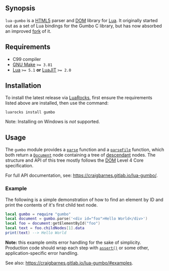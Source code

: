 Synopsis
--------

`lua-gumbo` is a [HTML5] parser and [DOM] library for [Lua]. It
originally started out as a set of Lua bindings for the Gumbo C
library, but has now absorbed an improved [fork] of it.

Requirements
------------

* C99 compiler
* [GNU Make] `>= 3.81`
* [Lua] `>= 5.1` **or** [LuaJIT] `>= 2.0`

Installation
------------

To install the latest release via [LuaRocks], first ensure the
requirements listed above are installed, then use the command:

    luarocks install gumbo

Note: Installing on Windows is *not* supported.

Usage
-----

The `gumbo` module provides a [`parse`] function and a [`parseFile`]
function, which both return a [`Document`] node containing a tree of
[descendant] nodes. The structure and API of this tree mostly follows
the [DOM] Level 4 Core specification.

For full API documentation, see: <https://craigbarnes.gitlab.io/lua-gumbo/>.

### Example

The following is a simple demonstration of how to find an element by ID
and print the contents of it's first child text node.

```lua
local gumbo = require "gumbo"
local document = gumbo.parse('<div id="foo">Hello World</div>')
local foo = document:getElementById("foo")
local text = foo.childNodes[1].data
print(text) --> Hello World
```

**Note:** this example omits error handling for the sake of simplicity.
Production code should wrap each step with [`assert()`] or some other,
application-specific error handling.

See also: <https://craigbarnes.gitlab.io/lua-gumbo/#examples>.


[Lua]: https://www.lua.org/
[LuaJIT]: http://luajit.org/
[C API]: https://www.lua.org/manual/5.2/manual.html#4
[HTML5]: https://html.spec.whatwg.org/multipage/introduction.html#is-this-html5?
[DOM]: https://dom.spec.whatwg.org/
[descendant]: https://dom.spec.whatwg.org/#concept-tree-descendant
[`parse`]: https://craigbarnes.gitlab.io/lua-gumbo/#parse
[`parseFile`]: https://craigbarnes.gitlab.io/lua-gumbo/#parsefile
[`Document`]: https://craigbarnes.gitlab.io/lua-gumbo/#document
[fork]: https://gitlab.com/craigbarnes/lua-gumbo/tree/master/lib
[GNU Make]: https://www.gnu.org/software/make/
[LuaRocks]: https://luarocks.org/modules/craigb/gumbo
[luacov]: https://keplerproject.github.io/luacov/
[`assert()`]: https://www.lua.org/manual/5.3/manual.html#pdf-assert
